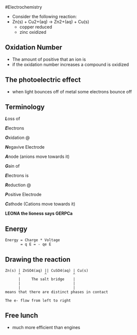 #Electrochemistry
+ Consider the following reaction:
+ Zn(s) + Cu2+(aq) -> Zn2+(aq) + Cu(s)
    + copper reduced
    + zinc oxidized

## Oxidation Number
+ The amount of positive that an ion is
+ if the oxidation number increases a compound is oxidized

## The photoelectric effect
+ when light bounces off of metal some electrons bounce off

## Terminology
***L***oss of

***E***lectrons

***O***xidation @

***N***egavive Electrode

***A***node (anions move towards it)

***G***ain of 

***E***lectrons is

***R***eduction @

***P***ositive Electrode

***C***athode (Cations move towards it)

**LEONA the lioness says GERPCa**

## Energy
```
Energy = Charge * Voltage
       = q E = - qe E
```

## Drawing the reaction
```
Zn(s) | ZnSO4(aq) || CuSO4(aq) | Cu(s)
      ^           ^            ^
      |     The salt bridge    | 
      |                        | 
      |                        | 
means that there are distinct phases in contact

The e- flow from left to right
```

## Free lunch
+ much more efficient than engines
